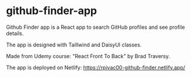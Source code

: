 # github-finder-app

Github Finder app is a React app to search GitHub profiles and see profile details.

The app is designed with Taillwind and DaisyUI classes.

Made from Udemy course: "React Front To Back" by Brad Traversy.

The app is deployed on Netlify: https://rpivac00-github-finder.netlify.app/


